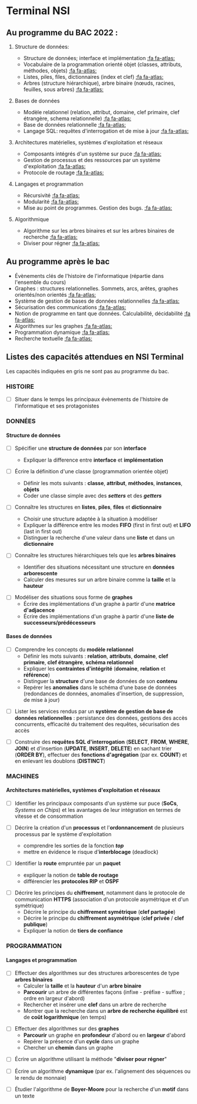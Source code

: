 # Terminal NSI

## Au programme du BAC 2022 : 

1. Structure de données:
    - Structure de données; interface et implémentation  [:fa fa-atlas:](/terminal/algo.md#structure-de-données)
    - Vocabulaire de la programmation orienté objet (classes, attributs, méthodes, objets) [:fa fa-atlas:](/terminal/programmation.md#programmation-orientée-objet)
    - Listes, piles, files, dictionnaires (index et clef) [:fa fa-atlas:](/terminal/algo.md#liste)
    - Arbres (structure hiérarchique), arbre binaire (nœuds, racines, feuilles, sous arbres) [:fa fa-atlas:](/terminal/algo.md#structures-en-arbres)
  
2. Bases de données 
    - Modèle relationnel (relation, attribut, domaine, clef primaire, clef étrangère, schema relationnelle) [:fa fa-atlas:](/terminal/bases_de_donnees.md#le-modèle-relationnel)
    - Base de données relationnelle [:fa fa-atlas:](/terminal/bases_de_donnees.md#le-modèle-relationnel)
    - Langage SQL: requêtes d'interrogation et de mise à jour [:fa fa-atlas:](/terminal/bases_de_donnees.md#le-language-sql)

3. Architectures matérielles, systèmes d'exploitation et réseaux
    - Composants intégrés d'un système sur puce [:fa fa-atlas:](terminal/archi_os_reseaux.md#circuits-intégrés)
    - Gestion de processus et des ressources par un système d'exploitation [:fa fa-atlas:](terminal/archi_os_reseaux.md#gestion-des-processus-et-des-ressources)
    - Protocole de routage [:fa fa-atlas:](terminal/archi_os_reseaux.md#protocoles-de-routage)

4. Langages et programmation
    - Récursivité [:fa fa-atlas:](/terminal/programmation.md#récursivité)
    - Modularité [:fa fa-atlas:](/terminal/programmation.md#modularité)
    - Mise au point de programmes. Gestion des bugs.  [:fa fa-atlas:](/terminal/programmation.md#mise-au-point-de-programme)

5. Algorithmique
    - Algorithme sur les arbres binaires et sur les arbres binaires de recherche [:fa fa-atlas:](/terminal/algo.md#structures-en-arbres)
    - Diviser pour régner [:fa fa-atlas:](/terminal/algo.md#diviser-pour-régner)
  
## Au programme après le bac

- Évènements clés de l'histoire de l'informatique (répartie dans l'ensemble du cours)
- Graphes : structures relationnelles. Sommets, arcs, arêtes, graphes orientés/non orientés [:fa fa-atlas:](/terminal/algo.md#graphe)
- Système de gestion de bases de données relationnelles [:fa fa-atlas:](terminal/bases_de_donnees.md#systèmes-de-gestion-de-bases-de-données-sgbd)
- Sécurisation des communications [:fa fa-atlas:](terminal/archi_os_reseaux.md#sécurisation-des-communications)
- Notion de programme en tant que données. Calculabilité, décidabilité [:fa fa-atlas:](terminal/algo.md#calculabilitédécidabilité)
- Algorithmes sur les graphes [:fa fa-atlas:](/terminal/algo.md#graphe)
- Programmation dynamique [:fa fa-atlas:](terminal/algo.md#programmation-dynamique)
- Recherche textuelle [:fa fa-atlas:](terminal/algo.md#recherche-textuelle)


## Listes des capacités attendues en NSI Terminal

Les capacités indiquées en gris ne sont pas au programme du bac.

### HISTOIRE 

<div class="transparent">

- [ ] Situer dans le temps les principaux évènements de l'histoire de l'informatique et ses protagonistes 

</div>


### DONNÉES
#### Structure de données
- [ ] Spécifier une **structure de données** par son **interface**
    -  Expliquer la difference entre **interface** et **implémentation**

- [ ] Écrire la définition d'une classe (programmation orientée objet)
    - Définir les mots suivants : **classe**, **attribut**, **méthodes**, **instances**, **objets**
    - Coder une classe simple avec des ***setters*** et des ***getters*** 

- [ ] Connaître les structures en **listes**, **piles**, **files** et **dictionnaire**
    - Choisir une structure adaptée à la situation à modéliser
    - Expliquer la différence entre les modes **FIFO** (first in first out) et **LIFO** (last in first out)
    - Distinguer la recherche d'une valeur dans une **liste** et dans un **dictionnaire**

- [ ] Connaître les structures hiérarchiques tels que les **arbres binaires**  
    - Identifier des situations nécessitant une structure en **données arborescente**
    - Calculer des mesures sur un arbre binaire comme la **taille** et la **hauteur**

<div class="transparent">

- [ ] Modéliser des situations sous forme de **graphes**
    - Écrire des implémentations d'un graphe à partir d'une **matrice d'adjacence** 
    - Écrire des implémentations d'un graphe à partir d'une **liste de successeurs/prédécesseurs**

</div>

#### Bases de données

- [ ] Comprendre les concepts du **modèle relationnel**
    - Définir les mots suivants : **relation**, **attributs**, **domaine**, **clef primaire**, **clef étrangère**, **schéma relationnel**
    - Expliquer les **contraintes d'intégrité** (**domaine**, **relation** et **référence**)
    - Distinguer la **structure** d'une base de données de son **contenu**
    - Repérer les **anomalies** dans le schéma d'une base de données (redondances de données, anomalies d'insertion, de suppression, de mise à jour)


<div class="transparent">

- [ ] Lister les services rendus par un **système de gestion de base de données relationnelles** : persistance des données, gestions des accès concurrents, efficacité du traitement des requêtes, sécurisation des accès

</div>

- [ ] Construire des **requêtes SQL d'interrogation** (**SELECT**, **FROM**, **WHERE**, **JOIN**) et d'insertion (**UPDATE**, **INSERT**, **DELETE**) en sachant trier (**ORDER BY**), effectuer des **fonctions d'agrégation** (par ex. **COUNT**) et en enlevant les doublons (**DISTINCT**)

### MACHINES
#### Architectures matérielles, systèmes d'exploitation et réseaux
- [ ] Identifier les principaux composants d'un système sur puce (**SoCs**, *Systems on Chips*) et les avantages de leur intégration en termes de vitesse et de consommation

- [ ] Décrire la création d'un **processus** et l'**ordonnancement** de plusieurs processus par le système d'exploitation
    - comprendre les sorties de la fonction ***top***
    - mettre en évidence le risque d'**interblocage** (deadlock)

- [ ] Identifier la **route** empruntée par un **paquet**
    - expliquer la notion de **table de routage**
    - différencier les **protocoles RIP** et **OSPF**


<div class="transparent">

- [ ] Décrire les principes du **chiffrement**, notamment dans le protocole de communication **HTTPS** (association d'un protocole asymétrique et d'un symétrique)
    - Décrire le principe du **chiffrement symétrique** (**clef partagée**) 
    - Décrire le principe du **chiffrement asymétrique** (**clef privée** / **clef publique**) 
    - Expliquer la notion de **tiers de confiance**

</div>

### PROGRAMMATION
#### Langages et programmation

- [ ] Effectuer des algorithmes sur des structures arborescentes de type **arbres binaires**
    - Calculer la **taille** et la **hauteur** d'un **arbre binaire**
    - **Parcourir** un arbre de différentes façons (infixe - préfixe - suffixe ; ordre en largeur d'abord)
    - Rechercher et insérer une **clef** dans un arbre de recherche
    - Montrer que la recherche dans un **arbre de recherche équilibré** est de **coût logarithmique** (en temps)


<div class="transparent">

- [ ] Effectuer des algorithmes sur des **graphes**
    - **Parcourir** un graphe en **profondeur** d'abord ou en **largeur** d'abord 
    - Repérer la présence d'un **cycle** dans un graphe
    - Chercher un **chemin** dans un graphe

</div>

- [ ] Écrire un algorithme utilisant la méthode "**diviser pour régner**"


<div class="transparent">

- [ ] Écrire un algorithme **dynamique** (par ex. l'alignement des séquences ou le rendu de monnaie)

- [ ] Étudier l'algorithme de **Boyer-Moore** pour la recherche d'un **motif** dans un texte

</div>


